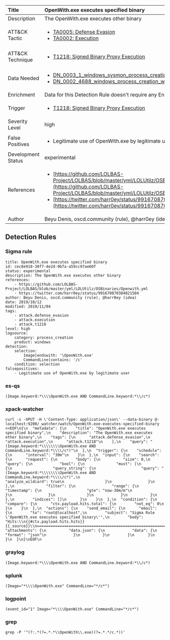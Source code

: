 | Title                | OpenWith.exe executes specified binary                                                                                                                                                 |
|:---------------------|:------------------------------------------------------------------------------------------------------------------------------------------------------------|
| Description          | The OpenWith.exe executes other binary                                                                                                                                           |
| ATT&amp;CK Tactic    |  <ul><li>[TA0005: Defense Evasion](https://attack.mitre.org/tactics/TA0005)</li><li>[TA0002: Execution](https://attack.mitre.org/tactics/TA0002)</li></ul>  |
| ATT&amp;CK Technique | <ul><li>[T1218: Signed Binary Proxy Execution](https://attack.mitre.org/techniques/T1218)</li></ul>  |
| Data Needed          | <ul><li>[DN_0003_1_windows_sysmon_process_creation](../Data_Needed/DN_0003_1_windows_sysmon_process_creation.md)</li><li>[DN_0002_4688_windows_process_creation_with_commandline](../Data_Needed/DN_0002_4688_windows_process_creation_with_commandline.md)</li></ul>  |
| Enrichment           |  Data for this Detection Rule doesn't require any Enrichments.  |
| Trigger              | <ul><li>[T1218: Signed Binary Proxy Execution](../Triggers/T1218.md)</li></ul>  |
| Severity Level       | high |
| False Positives      | <ul><li>Legitimate use of OpenWith.exe by legitimate user</li></ul>  |
| Development Status   | experimental |
| References           | <ul><li>[https://github.com/LOLBAS-Project/LOLBAS/blob/master/yml/LOLUtilz/OSBinaries/Openwith.yml](https://github.com/LOLBAS-Project/LOLBAS/blob/master/yml/LOLUtilz/OSBinaries/Openwith.yml)</li><li>[https://twitter.com/harr0ey/status/991670870384021504](https://twitter.com/harr0ey/status/991670870384021504)</li></ul>  |
| Author               | Beyu Denis, oscd.community (rule), @harr0ey (idea) |


## Detection Rules

### Sigma rule

```
title: OpenWith.exe executes specified binary
id: cec8e918-30f7-4e2d-9bfa-a59cc97ae60f
status: experimental
description: The OpenWith.exe executes other binary
references:
    - https://github.com/LOLBAS-Project/LOLBAS/blob/master/yml/LOLUtilz/OSBinaries/Openwith.yml
    - https://twitter.com/harr0ey/status/991670870384021504
author: Beyu Denis, oscd.community (rule), @harr0ey (idea)
date: 2019/10/12
modified: 2019/11/04
tags:
    - attack.defense_evasion
    - attack.execution
    - attack.t1218
level: high
logsource:
    category: process_creation
    product: windows
detection:
    selection:
        Image|endswith: '\OpenWith.exe'
        CommandLine|contains: '/c'
    condition: selection
falsepositives:
    - Legitimate use of OpenWith.exe by legitimate user

```





### es-qs
    
```
(Image.keyword:*\\\\OpenWith.exe AND CommandLine.keyword:*\\/c*)
```


### xpack-watcher
    
```
curl -s -XPUT -H \'Content-Type: application/json\' --data-binary @- localhost:9200/_watcher/watch/OpenWith.exe-executes-specified-binary <<EOF\n{\n  "metadata": {\n    "title": "OpenWith.exe executes specified binary",\n    "description": "The OpenWith.exe executes other binary",\n    "tags": [\n      "attack.defense_evasion",\n      "attack.execution",\n      "attack.t1218"\n    ],\n    "query": "(Image.keyword:*\\\\\\\\OpenWith.exe AND CommandLine.keyword:*\\\\/c*)"\n  },\n  "trigger": {\n    "schedule": {\n      "interval": "30m"\n    }\n  },\n  "input": {\n    "search": {\n      "request": {\n        "body": {\n          "size": 0,\n          "query": {\n            "bool": {\n              "must": [\n                {\n                  "query_string": {\n                    "query": "(Image.keyword:*\\\\\\\\OpenWith.exe AND CommandLine.keyword:*\\\\/c*)",\n                    "analyze_wildcard": true\n                  }\n                }\n              ],\n              "filter": {\n                "range": {\n                  "timestamp": {\n                    "gte": "now-30m/m"\n                  }\n                }\n              }\n            }\n          }\n        },\n        "indices": []\n      }\n    }\n  },\n  "condition": {\n    "compare": {\n      "ctx.payload.hits.total": {\n        "not_eq": 0\n      }\n    }\n  },\n  "actions": {\n    "send_email": {\n      "email": {\n        "to": "root@localhost",\n        "subject": "Sigma Rule \'OpenWith.exe executes specified binary\'",\n        "body": "Hits:\\n{{#ctx.payload.hits.hits}}{{_source}}\\n================================================================================\\n{{/ctx.payload.hits.hits}}",\n        "attachments": {\n          "data.json": {\n            "data": {\n              "format": "json"\n            }\n          }\n        }\n      }\n    }\n  }\n}\nEOF\n
```


### graylog
    
```
(Image.keyword:*\\\\OpenWith.exe AND CommandLine.keyword:*\\/c*)
```


### splunk
    
```
(Image="*\\\\OpenWith.exe" CommandLine="*/c*")
```


### logpoint
    
```
(event_id="1" Image="*\\\\OpenWith.exe" CommandLine="*/c*")
```


### grep
    
```
grep -P '^(?:.*(?=.*.*\\OpenWith\\.exe)(?=.*.*/c.*))'
```



